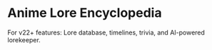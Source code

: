 # Anime Lore Encyclopedia

For v22+ features: Lore database, timelines, trivia, and AI-powered lorekeeper.
